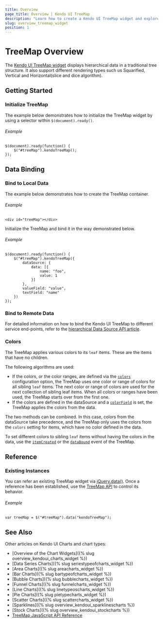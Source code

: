 ```yaml
---
title: Overview
page_title: Overview | Kendo UI TreeMap  
description: "Learn how to create a Kendo UI TreeMap widget and explore its major features."
slug: overview_treemap_widget
position: 1
---
```


# TreeMap Overview

The [Kendo UI TreeMap widget](http://demos.telerik.com/kendo-ui/treemap/index) displays hierarchical data in a traditional tree structure. It also support different rendering types such us Squarified, Vertical and Horizontal(slice and dice algorithm).

## Getting Started

### Initialize TreeMap

The example below demonstrates how to initialize the TreeMap widget by using a selector within `$(document).ready()`.

###### Example

    $(document).ready(function() {
        $("#treeMap").kendoTreeMap();
    });

## Data Binding

### Bind to Local Data

The example below demonstrates how to create the TreeMap container.

###### Example

    <div id="treeMap"></div>

Initialize the TreeMap and bind it in the way demonstrated below.

###### Example

    $(document).ready(function() {
        $("#treeMap").kendoTreeMap({
            dataSource: {
                data: [{
                    name: "foo",
                    value: 1
                }]
            },
            valueField: "value",
            textField: "name"
        })
    });

### Bind to Remote Data

For detailed information on how to bind the Kendo UI TreeMap to different service end-points, refer to the [hierarchical Data Source API article](/api/framework/hierarchicaldatasource).

### Colors

The TreeMap applies various colors to its `leaf` items. These are the items that have no children.

The following algorithms are used:

* If the colors, or the color ranges, are defined via the [`colors`](/api/javascript/dataviz/ui/treemap#configuration-colors) configuration option, the TreeMap uses one color or range of colors for all sibling `leaf` items. The next color or range of colors are used for the next collection of sibling leaf items. When all colors or ranges have been used, the TreeMap starts over from the first one.
* If the colors are defined in the dataSource and a [`colorField`](/api/javascript/dataviz/ui/treemap#configuration-colorField) is set, the TreeMap applies the colors from the data.

The two methods can be combined. In this case, colors from the dataSource take precedence, and the TreeMap only uses the colors from the `colors` setting for items, which have no color defined in the data.

To set different colors to sibling `leaf` items without having the colors in the data, use the [`itemCreated`](/api/javascript/dataviz/ui/treemap#events-itemCreated) or the [`dataBound`](/api/javascript/dataviz/ui/treemap#events-dataBound) event of the TreeMap.

## Reference

### Existing Instances

You can refer an existing TreeMap widget via [jQuery.data()](http://api.jquery.com/jQuery.data/). Once a reference has been established, use the [TreeMap API](/api/javascript/dataviz/ui/treemap) to control its behavior.

###### Example

    var treeMap = $("#treeMap").data("kendoTreeMap");

## See Also

Other articles on Kendo UI Charts and chart types:

* [Overview of the Chart Widgets]({% slug overview_kendoui_charts_widget %})
* [Data Series Charts]({% slug seriestypeofcharts_widget %})
* [Area Charts]({% slug areacharts_widget %})
* [Bar Charts]({% slug bartypeofcharts_widget %})
* [Bubble Charts]({% slug bubblecharts_widget %})
* [Funnel Charts]({% slug funnelcharts_widget %})
* [Line Charts]({% slug linetypeoscharts_widget %})
* [Pie Charts]({% slug pietypecharts_widget %})
* [Scatter Charts]({% slug scattercharts_widget %})
* [Sparklines]({% slug overview_kendoui_sparklinescharts %})
* [Stock Charts]({% slug overview_kendoui_stockcharts %})
* [TreeMap JavaScript API Reference](/api/javascript/dataviz/ui/treemap)
